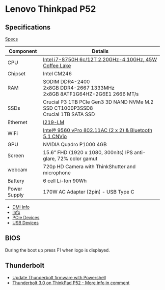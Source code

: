 # Lenovo Thinkpad P52

## Specifications

[Specs](https://psref.lenovo.com/syspool/Sys/PDF/ThinkPad/ThinkPad_P52/ThinkPad_P52_Spec.PDF)

Component|Details
---------|-------
CPU|[Intel i7-8750H 6c/12T 2.20GHz-4.10GHz, 45W Coffee Lake](https://ark.intel.com/content/www/us/en/ark/products/134906/intel-core-i7-8750h-processor-9m-cache-up-to-4-10-ghz.html)
Chipset|Intel CM246
RAM|SODIM DDR4-2400<br>2x8GB DDR4-2667 1333MHz<br>2x8GB 8ATF1G64HZ-2G6E1 2666 MT/s
SSDs|Crucial P3 1TB PCIe Gen3 3D NAND NVMe M.2 SSD CT1000P3SSD8<br>Crucial 1TB SATA SSD
Ethernet|[I219-LM](https://www.intel.com/content/www/us/en/products/sku/82185/intel-ethernet-connection-i219lm/specifications.html?wapkw=I219-LM)
WiFi|[Intel® 9560 vPro 802.11AC (2 x 2) & Bluetooth 5.1 CNVio](https://www.intel.com/content/www/us/en/products/sku/99446/intel-wirelessac-9560/specifications.html)
GPU|NVIDIA Quadro P1000 4GB
Screen|15.6” FHD (1920 x 1080, 300nits) IPS anti-glare, 72% color gamut
webcam|720p HD Camera with ThinkShutter and microphone
Battery|6 cell Li-Ion 90Wh
Power Supply|170W AC Adapter (2pin) - USB Type C

* [DMI Info](dmi.html)
* [Info](info.html)
* [PCIe Devices](lspci.html)
* [USB Devices](lsusb.html)

## BIOS

During the boot up press F1 when logo is displayed.

## Thunderbolt

* [Update Thunderbolt firmware with Powershell](https://www.reddit.com/r/thinkpad/comments/12cx8n5/psa_update_thunderbolt_firmware_despite_the_patch/)
* [Thunderbolt 3.0 on ThinkPad P52 - More info in comment](https://www.reddit.com/r/thinkpad/comments/133z2rr/thunderbolt_30_on_thinkpad_p52_more_info_in/)
